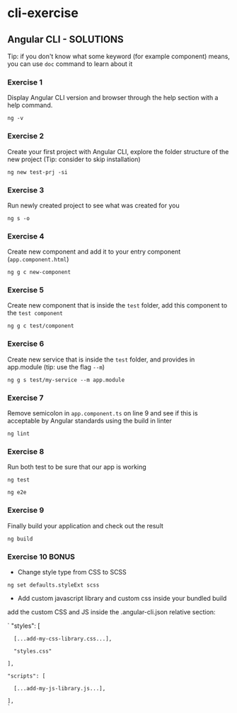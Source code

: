 # cli-exercise

## Angular CLI - SOLUTIONS

Tip: if you don't know what some keyword (for example component) means, you can use `doc` command to learn about it

### Exercise 1
Display Angular CLI version and browser through the help section with a help command.

`ng -v`

### Exercise 2
Create your first project with Angular CLI, explore the folder structure of the new project (Tip: consider to skip installation)

`ng new test-prj -si`

### Exercise 3
Run newly created project to see what was created for you

`ng s -o`

### Exercise 4
Create new component and add it to your entry component (`app.component.html`)

`ng g c new-component`

### Exercise 5
Create new component that is inside the `test` folder, add this component to the `test component`

`ng g c test/component`

### Exercise 6
Create new service that is inside the `test` folder, and provides in app.module (tip: use the flag `--m`)

`ng g s test/my-service --m app.module`

### Exercise 7
Remove semicolon in `app.component.ts` on line 9 and see if this is acceptable by Angular standards using the build in linter

`ng lint`

### Exercise 8
Run both test to be sure that our app is working

`ng test`

`ng e2e`

### Exercise 9
Finally build your application and check out the result

`ng build`

### Exercise 10 BONUS
* Change style type from CSS to SCSS

`ng set defaults.styleExt scss`
* Add custom javascript library and custom css inside your bundled build

add the custom CSS and JS inside the .angular-cli.json relative section:

`
"styles": [

      [...add-my-css-library.css...],
      
      "styles.css"
      
    ],
    
    "scripts": [
    
      [...add-my-js-library.js...],
      
    ],
    `
